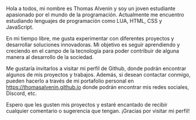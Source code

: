 Hola a todos, mi nombre es Thomas Alvenin y soy un joven estudiante apasionado por el mundo de la programación. Actualmente me encuentro estudiando lenguajes de programación como LUA, HTML, CSS y JavaScript.

En mi tiempo libre, me gusta experimentar con diferentes proyectos y desarrollar soluciones innovadoras. Mi objetivo es seguir aprendiendo y creciendo en el campo de la tecnología para poder contribuir de alguna manera al desarrollo de la sociedad.

Me gustaría invitarlos a visitar mi perfil de Github, donde podrán encontrar algunos de mis proyectos y trabajos. Además, si desean contactar conmigo, pueden hacerlo a través de mi portafolio personal en https://thomasalvenin.github.io donde podrán encontrar mis redes sociales, Discord, etc.

Espero que les gusten mis proyectos y estaré encantado de recibir cualquier comentario o sugerencia que tengan. ¡Gracias por visitar mi perfil!
